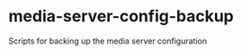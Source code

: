 media-server-config-backup
==========================

Scripts for backing up the media server configuration